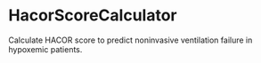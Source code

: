 # HacorScoreCalculator
Calculate HACOR score to predict noninvasive ventilation failure in hypoxemic patients.
